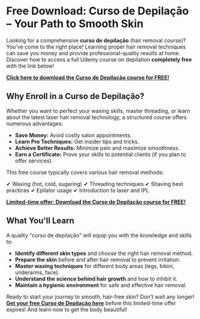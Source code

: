 # Free Download: Curso de Depilação – Your Path to Smooth Skin

Looking for a comprehensive **curso de depilação** (hair removal course)? You've come to the right place! Learning proper hair removal techniques can save you money and provide professional-quality results at home. Discover how to access a full Udemy course on depilation **completely free** with the link below!

[**Click here to download the Curso de Depilação course for FREE!**](https://udemywork.com/curso-de-depilacao)

## Why Enroll in a Curso de Depilação?

Whether you want to perfect your waxing skills, master threading, or learn about the latest laser hair removal technology, a structured course offers numerous advantages:

*   **Save Money:** Avoid costly salon appointments.
*   **Learn Pro Techniques:** Get insider tips and tricks.
*   **Achieve Better Results:** Minimize pain and maximize smoothness.
*   **Earn a Certificate:** Prove your skills to potential clients (if you plan to offer services).

This free course typically covers various hair removal methods:

✔ Waxing (hot, cold, sugaring)
✔ Threading techniques
✔ Shaving best practices
✔ Epilator usage
✔ Introduction to laser and IPL

[**Limited-time offer: Download the Curso de Depilação course for FREE!**](https://udemywork.com/curso-de-depilacao)

## What You'll Learn

A quality "curso de depilação" will equip you with the knowledge and skills to:

*   **Identify different skin types** and choose the right hair removal method.
*   **Prepare the skin** before and after hair removal to prevent irritation.
*   **Master waxing techniques** for different body areas (legs, bikini, underarms, face).
*   **Understand the science behind hair growth** and how to inhibit it.
*   **Maintain a hygienic environment** for safe and effective hair removal.

Ready to start your journey to smooth, hair-free skin? Don't wait any longer! **[Get your free Curso de Depilação here](https://udemywork.com/curso-de-depilacao)** before this limited-time offer expires! And learn now to get the body beautiful!
